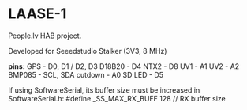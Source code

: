 LAASE-1
===
People.lv HAB project.

Developed for Seeedstudio Stalker (3V3, 8 MHz)  

**pins:**
  GPS - D0, D1 / D2, D3
  D18B20 - D4
  NTX2 - D8
  UV1 - A1
  UV2 - A2
  BMP085 - SCL, SDA
  cutdown - A0
  SD
  LED - D5

If using SoftwareSerial, its buffer size must be increased in SoftwareSerial.h:
#define _SS_MAX_RX_BUFF 128 // RX buffer size
